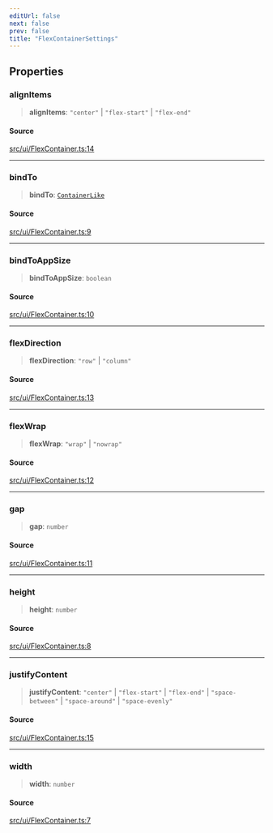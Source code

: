 ```yaml
---
editUrl: false
next: false
prev: false
title: "FlexContainerSettings"
---
```


## Properties

### alignItems

> **alignItems**: `"center"` \| `"flex-start"` \| `"flex-end"`

#### Source

[src/ui/FlexContainer.ts:14](https://github.com/relishinc/dill-pixel/blob/543438455c9a47928084300159416186c2aa1095/src/ui/FlexContainer.ts#L14)

***

### bindTo

> **bindTo**: [`ContainerLike`](/api/type-aliases/containerlike/)

#### Source

[src/ui/FlexContainer.ts:9](https://github.com/relishinc/dill-pixel/blob/543438455c9a47928084300159416186c2aa1095/src/ui/FlexContainer.ts#L9)

***

### bindToAppSize

> **bindToAppSize**: `boolean`

#### Source

[src/ui/FlexContainer.ts:10](https://github.com/relishinc/dill-pixel/blob/543438455c9a47928084300159416186c2aa1095/src/ui/FlexContainer.ts#L10)

***

### flexDirection

> **flexDirection**: `"row"` \| `"column"`

#### Source

[src/ui/FlexContainer.ts:13](https://github.com/relishinc/dill-pixel/blob/543438455c9a47928084300159416186c2aa1095/src/ui/FlexContainer.ts#L13)

***

### flexWrap

> **flexWrap**: `"wrap"` \| `"nowrap"`

#### Source

[src/ui/FlexContainer.ts:12](https://github.com/relishinc/dill-pixel/blob/543438455c9a47928084300159416186c2aa1095/src/ui/FlexContainer.ts#L12)

***

### gap

> **gap**: `number`

#### Source

[src/ui/FlexContainer.ts:11](https://github.com/relishinc/dill-pixel/blob/543438455c9a47928084300159416186c2aa1095/src/ui/FlexContainer.ts#L11)

***

### height

> **height**: `number`

#### Source

[src/ui/FlexContainer.ts:8](https://github.com/relishinc/dill-pixel/blob/543438455c9a47928084300159416186c2aa1095/src/ui/FlexContainer.ts#L8)

***

### justifyContent

> **justifyContent**: `"center"` \| `"flex-start"` \| `"flex-end"` \| `"space-between"` \| `"space-around"` \| `"space-evenly"`

#### Source

[src/ui/FlexContainer.ts:15](https://github.com/relishinc/dill-pixel/blob/543438455c9a47928084300159416186c2aa1095/src/ui/FlexContainer.ts#L15)

***

### width

> **width**: `number`

#### Source

[src/ui/FlexContainer.ts:7](https://github.com/relishinc/dill-pixel/blob/543438455c9a47928084300159416186c2aa1095/src/ui/FlexContainer.ts#L7)
